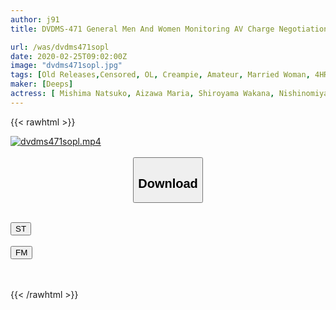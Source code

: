 ```yaml
---
author: j91
title: DVDMS-471 General Men And Women Monitoring AV Charge Negotiations With Working Men And Women Just Before The Last Train! If The Married Woman OL Becomes A Junior Boy Employee And Two People At A Love Hotel, Will She Forget Her Husband And Have A Continuous Ejaculation Sex Of 100,000 Yen Per Shot? ? 6 Secret To The Co-worker Of A Married Woman Oma Co ○ Who Remembered A Junior J

url: /was/dvdms471sopl
date: 2020-02-25T09:02:00Z
image: "dvdms471sopl.jpg"
tags: [Old Releases,Censored, OL, Creampie, Amateur, Married Woman, 4HR+, Cuckold	]
maker: [Deeps]
actress: [ Mishima Natsuko, Aizawa Maria, Shiroyama Wakana, Nishinomiya Mitsuki ]
---
```



{{< rawhtml >}}

<div class="video" data-videoid="WZ62gAkA1osb9al">
    <a href="javascript:;">
        <img src="/was/dvdms471sopl/dvdms471sopl.jpg" width="WIDTH" height="HEIGHT" alt="dvdms471sopl.mp4" loading="lazy">
    </a>
</div>

<script type="text/javascript" src="https://j91.asia/asset/on-demand-st.js"></script>

<br>
  <link rel="stylesheet" href="https://j91.asia/asset/bs5.css">
  
  <center>
  <button class="btn btn-primary" type="button" data-bs-toggle="collapse" data-bs-target=".multi-collapse" aria-expanded="false" aria-controls="multiCollapseExample1 multiCollapseExample2"><h2>Download</h2></button></center>
</p>
<div class="row">
  <div class="col">
    <div class="collapse multi-collapse" id="multiCollapseExample1">
      <div class="card card-body">
	      	      <br>
<div class="buttons">  
<a href="https://streamtape.to/v/WZ62gAkA1osb9al" target="_blank"><button class="btn-hover color-3"><i class="fa fa-download"></i> ST</button></a></div>
    </div>
  </div>
</div>
  <div class="col">
    <div class="collapse multi-collapse" id="multiCollapseExample2">
      <div class="card card-body">
	      <br>
<div class="buttons">
    <a href="https://filemoon.sx/d/i1ri9mnsgarc" target="_blank"><button class="btn-hover color-8"><i class="fa fa-download"></i> FM</button></a></div>
<br><br>
      </div>
    </div>
  </div>
</div>

{{< /rawhtml >}}